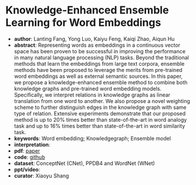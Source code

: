 # Knowledge-Enhanced Ensemble Learning for Word Embeddings  
- **author**: Lanting Fang, Yong Luo, Kaiyu Feng, Kaiqi Zhao, Aiqun Hu 
- **abstract**: Representing words as embeddings in a continuous vector space has been proven to be successful in improving the performance in many natural language processing (NLP) tasks. Beyond the traditional methods that learn the embeddings from large text corpora, ensemble methods have been proposed to leverage the merits from pre-trained word embeddings as well as external semantic sources. In this paper, we propose a knowledge-enhanced ensemble method to combine both knowledge graphs and pre-trained word embedding models. Specifically, we interpret relations in knowledge graphs as linear translation from one word to another. We also propose a novel weighting scheme to further distinguish edges in the knowledge graph with same type of relation. Extensive experiments demonstrate that our proposed method is up to 20% times better than state-of-the-art in word analogy task and up to 16% times better than state-of-the-art in word similarity task.
- **keywords**: Word embedding; Knowledgegraph; Ensemble model 
- **interpretation**: 
- **pdf**: [paper](https://github.com/fanglanting/RA-retrofit/blob/master/WWW.pdf)
- **code**: [github](https://github.com/fanglanting/RA-retrofit)
- **dataset**: ConceptNet (CNet), PPDB4 and WordNet (WNet)  
- **ppt/video**:
- **curator**: Xiaoyu Shang 
